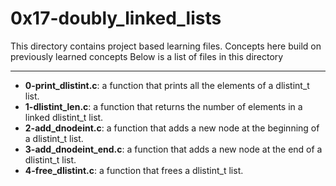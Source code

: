 # 0x17-doubly_linked_lists
This directory contains project based learning files.
Concepts here build on previously learned concepts
Below is a list of files in this directory

---
- **0-print_dlistint.c**: a function that prints all the elements of a dlistint_t list. 
- **1-dlistint_len.c**: a function that returns the number of elements in a linked dlistint_t list.
- **2-add_dnodeint.c**: a function that adds a new node at the beginning of a dlistint_t list.
- **3-add_dnodeint_end.c**: a function that adds a new node at the end of a dlistint_t list.
- **4-free_dlistint.c**: a function that frees a dlistint_t list.

